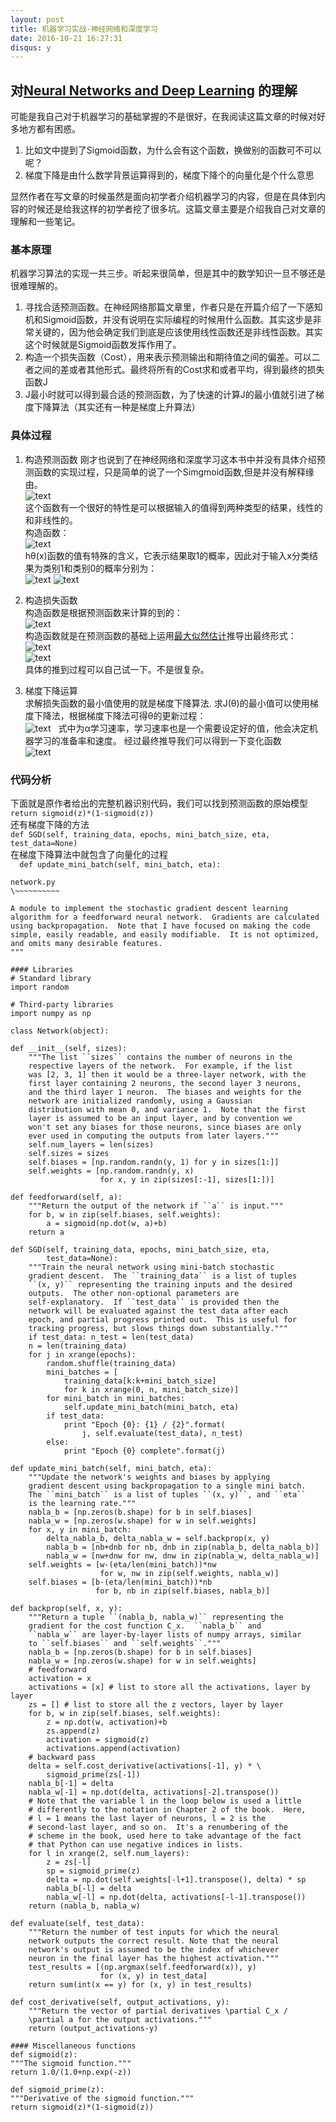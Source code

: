 ```yaml
---
layout: post
title: 机器学习实战-神经网络和深度学习
date: 2016-10-21 16:27:31
disqus: y
---  
```


## 对[Neural Networks and Deep Learning](http://neuralnetworksanddeeplearning.com) 的理解    
可能是我自己对于机器学习的基础掌握的不是很好，在我阅读这篇文章的时候对好多地方都有困惑。  
1. 比如文中提到了Sigmoid函数，为什么会有这个函数，换做别的函数可不可以呢？  
2. 梯度下降是由什么数学背景运算得到的，梯度下降个的向量化是个什么意思    

显然作者在写文章的时候虽然是面向初学者介绍机器学习的内容，但是在具体到内容的时候还是给我这样的初学者挖了很多坑。这篇文章主要是介绍我自己对文章的理解和一些笔记。  

### 基本原理  
机器学习算法的实现一共三步。听起来很简单，但是其中的数学知识一旦不够还是很难理解的。  
1. 寻找合适预测函数。在神经网络那篇文章里，作者只是在开篇介绍了一下感知机和Sigmoid函数，并没有说明在实际编程的时候用什么函数。其实这步是非常关键的，因为他会确定我们到底是应该使用线性函数还是非线性函数。其实这个时候就是Sigmoid函数发挥作用了。  
2. 构造一个损失函数（Cost），用来表示预测输出和期待值之间的偏差。可以二者之间的差或者其他形式。最终将所有的Cost求和或者平均，得到最终的损失函数J  
3. J最小时就可以得到最合适的预测函数，为了快速的计算J的最小值就引进了梯度下降算法（其实还有一种是梯度上升算法） 

### 具体过程 
1. 构造预测函数
刚才也说到了在神经网络和深度学习这本书中并没有具体介绍预测函数的实现过程，只是简单的说了一个Simgmoid函数,但是并没有解释缘由。    
![text](https://github.com/dinghing/dinghing.github.io/blob/master/images/1.png)      
这个函数有一个很好的特性是可以根据输入的值得到两种类型的结果，线性的和非线性的。      
构造函数：  
![text](https://github.com/dinghing/dinghing.github.io/blob/master/images/2.png)    
hθ(x)函数的值有特殊的含义，它表示结果取1的概率，因此对于输入x分类结果为类别1和类别0的概率分别为：  
![text](https://github.com/dinghing/dinghing.github.io/blob/master/images/3-1.png) 
![text](https://github.com/dinghing/dinghing.github.io/blob/master/images/3-2.png)

2. 构造损失函数  
构造函数是根据预测函数来计算的到的：  
![text](https://github.com/dinghing/dinghing.github.io/blob/master/images/5.png)    
构造函数就是在预测函数的基础上运用[最大似然估计](https://zh.wikipedia.org/wiki/最大似然估计)推导出最终形式：  
![text](https://github.com/dinghing/dinghing.github.io/blob/master/images/4-1.png)     
![text](https://github.com/dinghing/dinghing.github.io/blob/master/images/4-2.png)  
具体的推到过程可以自己试一下。不是很复杂。  

3. 梯度下降运算  
求解损失函数的最小值使用的就是梯度下降算法.
求J(θ)的最小值可以使用梯度下降法，根据梯度下降法可得θ的更新过程：    
![text](https://github.com/dinghing/dinghing.github.io/blob/master/images/6.png)   
式中为α学习速率，学习速率也是一个需要设定好的值，他会决定机器学习的准备率和速度。
经过最终推导我们可以得到一下变化函数    
![text](https://github.com/dinghing/dinghing.github.io/blob/master/images/7.png)

###  代码分析
下面就是原作者给出的完整机器识别代码，我们可以找到预测函数的原始模型  
`return sigmoid(z)*(1-sigmoid(z))`  
还有梯度下降的方法  
`def SGD(self, training_data, epochs, mini_batch_size, eta,
            test_data=None)`  
            在梯度下降算法中就包含了向量化的过程  
            `  def update_mini_batch(self, mini_batch, eta):`
		
	network.py
	\~~~~~~~~~~

	A module to implement the stochastic gradient descent learning
	algorithm for a feedforward neural network.  Gradients are calculated
	using backpropagation.  Note that I have focused on making the code
	simple, easily readable, and easily modifiable.  It is not optimized,
	and omits many desirable features.
	"""

	#### Libraries
	# Standard library
	import random

	# Third-party libraries
	import numpy as np

	class Network(object):

    def __init__(self, sizes):
        """The list ``sizes`` contains the number of neurons in the
        respective layers of the network.  For example, if the list
        was [2, 3, 1] then it would be a three-layer network, with the
        first layer containing 2 neurons, the second layer 3 neurons,
        and the third layer 1 neuron.  The biases and weights for the
        network are initialized randomly, using a Gaussian
        distribution with mean 0, and variance 1.  Note that the first
        layer is assumed to be an input layer, and by convention we
        won't set any biases for those neurons, since biases are only
        ever used in computing the outputs from later layers."""
        self.num_layers = len(sizes)
        self.sizes = sizes
        self.biases = [np.random.randn(y, 1) for y in sizes[1:]]
        self.weights = [np.random.randn(y, x)
                        for x, y in zip(sizes[:-1], sizes[1:])]

    def feedforward(self, a):
        """Return the output of the network if ``a`` is input."""
        for b, w in zip(self.biases, self.weights):
            a = sigmoid(np.dot(w, a)+b)
        return a

    def SGD(self, training_data, epochs, mini_batch_size, eta,
            test_data=None):
        """Train the neural network using mini-batch stochastic
        gradient descent.  The ``training_data`` is a list of tuples
        ``(x, y)`` representing the training inputs and the desired
        outputs.  The other non-optional parameters are
        self-explanatory.  If ``test_data`` is provided then the
        network will be evaluated against the test data after each
        epoch, and partial progress printed out.  This is useful for
        tracking progress, but slows things down substantially."""
        if test_data: n_test = len(test_data)
        n = len(training_data)
        for j in xrange(epochs):
            random.shuffle(training_data)
            mini_batches = [
                training_data[k:k+mini_batch_size]
                for k in xrange(0, n, mini_batch_size)]
            for mini_batch in mini_batches:
                self.update_mini_batch(mini_batch, eta)
            if test_data:
                print "Epoch {0}: {1} / {2}".format(
                    j, self.evaluate(test_data), n_test)
            else:
                print "Epoch {0} complete".format(j)

    def update_mini_batch(self, mini_batch, eta):
        """Update the network's weights and biases by applying
        gradient descent using backpropagation to a single mini batch.
        The ``mini_batch`` is a list of tuples ``(x, y)``, and ``eta``
        is the learning rate."""
        nabla_b = [np.zeros(b.shape) for b in self.biases]
        nabla_w = [np.zeros(w.shape) for w in self.weights]
        for x, y in mini_batch:
            delta_nabla_b, delta_nabla_w = self.backprop(x, y)
            nabla_b = [nb+dnb for nb, dnb in zip(nabla_b, delta_nabla_b)]
            nabla_w = [nw+dnw for nw, dnw in zip(nabla_w, delta_nabla_w)]
        self.weights = [w-(eta/len(mini_batch))*nw
                        for w, nw in zip(self.weights, nabla_w)]
        self.biases = [b-(eta/len(mini_batch))*nb
                       for b, nb in zip(self.biases, nabla_b)]

    def backprop(self, x, y):
        """Return a tuple ``(nabla_b, nabla_w)`` representing the
        gradient for the cost function C_x.  ``nabla_b`` and
        ``nabla_w`` are layer-by-layer lists of numpy arrays, similar
        to ``self.biases`` and ``self.weights``."""
        nabla_b = [np.zeros(b.shape) for b in self.biases]
        nabla_w = [np.zeros(w.shape) for w in self.weights]
        # feedforward
        activation = x
        activations = [x] # list to store all the activations, layer by layer
        zs = [] # list to store all the z vectors, layer by layer
        for b, w in zip(self.biases, self.weights):
            z = np.dot(w, activation)+b
            zs.append(z)
            activation = sigmoid(z)
            activations.append(activation)
        # backward pass
        delta = self.cost_derivative(activations[-1], y) * \
            sigmoid_prime(zs[-1])
        nabla_b[-1] = delta
        nabla_w[-1] = np.dot(delta, activations[-2].transpose())
        # Note that the variable l in the loop below is used a little
        # differently to the notation in Chapter 2 of the book.  Here,
        # l = 1 means the last layer of neurons, l = 2 is the
        # second-last layer, and so on.  It's a renumbering of the
        # scheme in the book, used here to take advantage of the fact
        # that Python can use negative indices in lists.
        for l in xrange(2, self.num_layers):
            z = zs[-l]
            sp = sigmoid_prime(z)
            delta = np.dot(self.weights[-l+1].transpose(), delta) * sp
            nabla_b[-l] = delta
            nabla_w[-l] = np.dot(delta, activations[-l-1].transpose())
        return (nabla_b, nabla_w)

    def evaluate(self, test_data):
        """Return the number of test inputs for which the neural
        network outputs the correct result. Note that the neural
        network's output is assumed to be the index of whichever
        neuron in the final layer has the highest activation."""
        test_results = [(np.argmax(self.feedforward(x)), y)
                        for (x, y) in test_data]
        return sum(int(x == y) for (x, y) in test_results)

    def cost_derivative(self, output_activations, y):
        """Return the vector of partial derivatives \partial C_x /
        \partial a for the output activations."""
        return (output_activations-y)

	#### Miscellaneous functions
	def sigmoid(z):
    """The sigmoid function."""
    return 1.0/(1.0+np.exp(-z))

	def sigmoid_prime(z):
    """Derivative of the sigmoid function."""
    return sigmoid(z)*(1-sigmoid(z))




